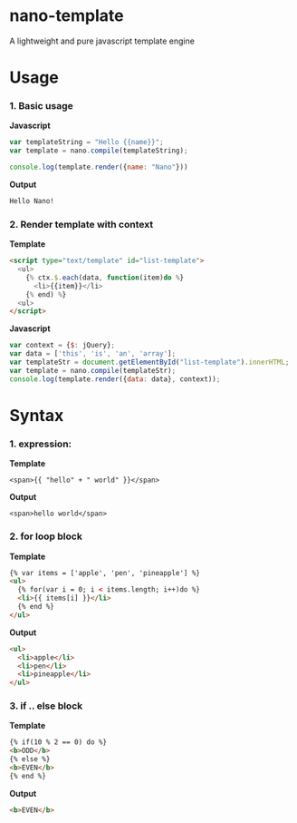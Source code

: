 # nano-template
A lightweight and pure javascript template engine

# Usage

### 1. Basic usage

**Javascript**
```js
var templateString = "Hello {{name}}";
var template = nano.compile(templateString);

console.log(template.render({name: "Nano"}))
```

**Output**
```html
Hello Nano!
```

### 2. Render template with context
**Template**
```html
<script type="text/template" id="list-template">
  <ul>
    {% ctx.$.each(data, function(item)do %}
      <li>{{item}}</li>
    {% end) %}
  <ul>
</script>
```

**Javascript**
```js
var context = {$: jQuery};
var data = ['this', 'is', 'an', 'array'];
var templateStr = document.getElementById("list-template").innerHTML;
var template = nano.compile(templateStr);
console.log(template.render({data: data}, context));
```


# Syntax

### 1. expression:

  **Template**

  `<span>{{ "hello" + " world" }}</span>`

  **Output**

  `<span>hello world</span>`

### 2. for loop block

  **Template**
  ```html
  {% var items = ['apple', 'pen', 'pineapple'] %}
  <ul>
    {% for(var i = 0; i < items.length; i++)do %}
    <li>{{ items[i] }}</li>
    {% end %}
  </ul>
  ```

  **Output**
  ```html
  <ul>
    <li>apple</li>
    <li>pen</li>
    <li>pineapple</li>
  </ul>
  ```

### 3. if .. else block

  **Template**
  ```html
  {% if(10 % 2 == 0) do %}
  <b>ODD</b>
  {% else %}
  <b>EVEN</b>
  {% end %}
  ```

  **Output**
  ```html
  <b>EVEN</b>
  ```

